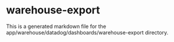 # warehouse-export
This is a generated markdown file for the app/warehouse/datadog/dashboards/warehouse-export directory.
